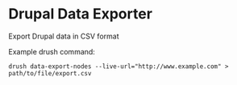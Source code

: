 # Drupal Data Exporter
Export Drupal data in CSV format

Example drush command:

`drush data-export-nodes --live-url="http://www.example.com" > path/to/file/export.csv`
